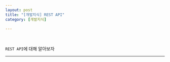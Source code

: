 ```yaml
---
layout: post
title: "[개발지식] REST API"
category: [개발지식]

---
```

<br>

`REST API`에 대해 알아보자
<!-- more -->

<hr>
